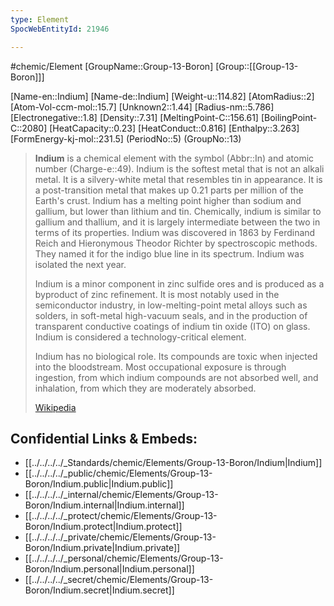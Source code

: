 ```yaml
---
type: Element
SpocWebEntityId: 21946

---
```

#chemic/Element 
[GroupName::Group-13-Boron]
[Group::[[Group-13-Boron]]]


[Name-en::Indium]
[Name-de::Indium]
[Weight-u::114.82]
[AtomRadius::2]
[Atom-Vol-ccm-mol::15.7]
[Unknown2::1.44]
[Radius-nm::5.786]
[Electronegative::1.8]
[Density::7.31]
[MeltingPoint-C::156.61]
[BoilingPoint-C::2080]
[HeatCapacity::0.23]
[HeatConduct::0.816]
[Enthalpy::3.263]
[FormEnergy-kj-mol::231.5]
(PeriodNo::5)
(GroupNo::13)


> **Indium** is a chemical element with the symbol (Abbr::In) and atomic number (Charge-e::49). Indium is the softest metal that is not an alkali metal. It is a silvery-white metal that resembles tin in appearance. It is a post-transition metal that makes up 0.21 parts per million of the Earth's crust. Indium has a melting point higher than sodium and gallium, but lower than lithium and tin. Chemically, indium is similar to gallium and thallium, and it is largely intermediate between the two in terms of its properties. Indium was discovered in 1863 by Ferdinand Reich and Hieronymous Theodor Richter by spectroscopic methods. They named it for the indigo blue line in its spectrum. Indium was isolated the next year.
>
> Indium is a minor component in zinc sulfide ores and is produced as a byproduct of zinc refinement. It is most notably used in the semiconductor industry, in low-melting-point metal alloys such as solders, in soft-metal high-vacuum seals, and in the production of transparent conductive coatings of indium tin oxide (ITO) on glass. Indium is considered a technology-critical element.
>
> Indium has no biological role. Its compounds are toxic when injected into the bloodstream. Most occupational exposure is through ingestion, from which indium compounds are not absorbed well, and inhalation, from which they are moderately absorbed.
>
> [Wikipedia](https://en.wikipedia.org/wiki/Indium)

## Confidential Links & Embeds: 
- [[../../../../_Standards/chemic/Elements/Group-13-Boron/Indium|Indium]] 
- [[../../../../_public/chemic/Elements/Group-13-Boron/Indium.public|Indium.public]] 
- [[../../../../_internal/chemic/Elements/Group-13-Boron/Indium.internal|Indium.internal]] 
- [[../../../../_protect/chemic/Elements/Group-13-Boron/Indium.protect|Indium.protect]] 
- [[../../../../_private/chemic/Elements/Group-13-Boron/Indium.private|Indium.private]] 
- [[../../../../_personal/chemic/Elements/Group-13-Boron/Indium.personal|Indium.personal]] 
- [[../../../../_secret/chemic/Elements/Group-13-Boron/Indium.secret|Indium.secret]] 
